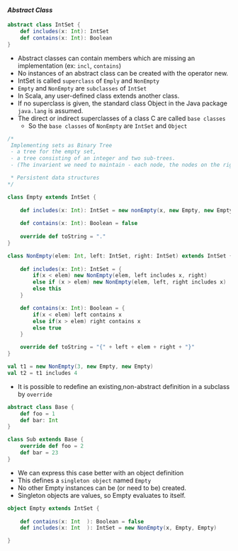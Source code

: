 #### _Abstract Class_
```scala
abstract class IntSet {
    def includes(x: Int): IntSet
    def contains(x: Int): Boolean
}
```
- Abstract classes can contain members which are missing an implementation (ex: `incl`, `contains`)
- No instances of an abstract class can be created with the operator new.
- IntSet is called `superclass` of `Emply` and `NonEmpty`
- `Empty` and `NonEmpty` are `subclasses` of `IntSet`
- In Scala, any user-defined class extends another class.
- If no superclass is given, the standard class Object in the Java package `java.lang` is assumed.
- The direct or indirect superclasses of a class C are called `base classes`
    + So the `base classes` of `NonEmpty` are `IntSet` and `Object`

```scala 
/*
 Implementing sets as Binary Tree 
 - a tree for the empty set, 
 - a tree consisting of an integer and two sub-trees.
 - (The invarient we need to maintain - each node, the nodes on the right hand side of the root node, all have integer values that are higher than the root node; whereas the nodes in lefthand are lower than the root node)

 * Persistent data structures
*/

class Empty extends IntSet {
    
    def includes(x: Int): IntSet = new nonEmpty(x, new Empty, new Empty)
    
    def contains(x: Int): Boolean = false    
    
    override def toString = "."
}

class NonEmpty(elem: Int, left: IntSet, right: IntSet) extends IntSet {
    
    def includes(x: Int): IntSet = {
        if(x < elem) new NonEmpty(elem, left includes x, right)
        else if (x > elem) new NonEmpty(elem, left, right includes x)
        else this
    }

    def contains(x: Int): Boolean = {
        if(x < elem) left contains x
        else if(x > elem) right contains x
        else true
    }

    override def toString = "{" + left + elem + right + "}"
}

val t1 = new NonEmpty(3, new Empty, new Empty)
val t2 = t1 includes 4
```
- It is possible to redefine an existing,non-abstract definition in a subclass by `override`
```scala
abstract class Base {
    def foo = 1
    def bar: Int
}

class Sub extends Base {
    override def foo = 2
    def bar = 23
}
```
- We can express this case better with an object definition
- This defines a `singleton object` named `Empty`
- No other Empty instances can be (or need to be) created.
- Singleton objects are values, so Empty evaluates to itself.

```scala
object Empty extends IntSet {
    
    def contains(x: Int  ): Boolean = false
    def includes(x: Int  ): IntSet = new NonEmpty(x, Empty, Empty)

}
```
